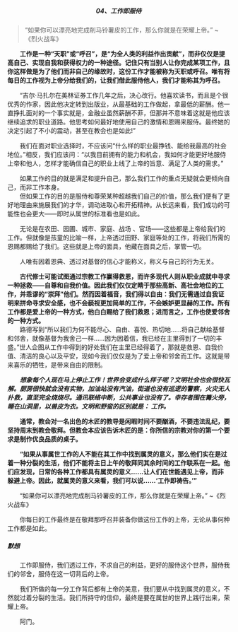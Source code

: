 ##### <center>04、工作即服侍</center>

> “如果你可以漂亮地完成削马铃薯皮的工作，那么你就是在荣耀上帝。”   ~《烈火战车》  

&emsp;&emsp;**工作是一种“天职”或“呼召”，是“为全人类的利益作出贡献”，而非仅仅是提高自己、实现自我和获得权力的一种途径。记住只有当别人让你完成某项工作，且你这样做是为了他们而非自己的缘故时，这份工作才能被称为天职或呼召。唯有将每日的工作视为上帝分给我们的，让我们借此服侍他人，我们才能称其为呼召。**  

&emsp;&emsp;“吉尔·马扎尔在美林证券工作几年之后，决心改行。他喜欢读书，而且是个很优秀的作家，因此他决定转到出版业，从最基础的工作做起，拿最低的薪酬。他一直挣扎面对的一个事实就是，金融业虽然薪酬不菲，但那并不意味着这就是他应该继续追求的职业道路。他思考如何最好地使用自己的激情和恩赐来服侍。最终她的决定引起了不小的震动，甚至在教会也是如此!”  

&emsp;&emsp;我们在面对职业选择时，不应该问“什么样的职业最挣钱、能给我最高的社会地位。”相反，我们应该问：“以我目前拥有的能力和机会，我如何才能更好地服侍上帝和他人，怎样才能确信自己的职业上线了上帝的旨意、满足了人类的需求。”  

&emsp;&emsp;如果工作的目的就是满足和提升自己，那么我们工作的重点无疑就会更倾向自己，而非工作本身。  
&emsp;&emsp;但如果工作的目的是服侍和尊荣某种超越我们自己的价值，那么我们便有了更好地理由来施展我们的才华，调动进取心和开拓精神。从长远来看，我们成功的可能性也会更大——即时从属世的标准看也是如此。  

&emsp;&emsp;无论是在农田、园圃、城市、家庭、战场 、官场——这些都是上帝给我们的工作。但就像是孩童的比喻一样，上帝透过田野、家庭等处的工作，将我们所需的恩赐都赐给了我们。这些就是上帝的面具，他藏在面具之后，掌管一切。  

&emsp;&emsp;人唯有因着恩典、透过对基督的信心才能称义，称义与自己的行为无关。  

&emsp;&emsp;**古代修士可能试图通过宗教工作赢得救恩，而许多现代人则从职业成就中寻求一种拯救——自尊和自我价值。因此我们仅仅定睛于那些高新、高社会地位的工作，并乖谬的“崇拜”他们。然而因着福音，我们得以自由：我们无需通过自我证明来拼命寻求安全感，也不会藐视更加简单的工作，不会嫉妒更显赫的工作。所有工作都是爱上帝的一种方式，他白白赐给了我们救恩；进而言之，工作也使爱邻舍的一种方式。**  
&emsp;&emsp;路德写到“所以我们为何不能尽心、自由、喜悦、热切地……将自己献给基督和邻舍，就像基督为我舍己一样……因为因着信，我已经在主里得到了一切的丰盛。”世人企图从工作中得到的好处我们在主里已经得着了，那就是救恩、自我价值、清洁的良心以及平安，现如今我们仅仅是为了爱上帝和邻舍而工作。这就是带来喜乐的牺牲，是带来自由的限制。  

&emsp;&emsp;***想象每个人现在马上停止工作！世界会变成什么样子呢？文明社会也会很快瓦解。厨房很快就会没有实物，加油站没有汽油，街道也没有巡逻的警察，火灾无人扑救，直至完全烧烧尽。通讯联络中断，公共事业也没有了。幸存者围在篝火旁，睡在山洞里，以兽皮为衣。文明和野蛮的区别就是： 工作。***

&emsp;&emsp;**通常，教会对一名出色的木匠的教导是闲暇时间不要酗酒，不要违法乱纪，要坚持周末到教会敬拜。但教会本应该告诉木匠的是：你所信的宗教对你的第一个要求是制作优良品质的桌子。**  

&emsp;&emsp;**“如果从事属世工作的人不能在其工作中找到属灵的意义，那么他们实在是过着一种分裂的生活，他们不能将主日上午的敬拜同其余时间的工作联系在一起。他们应发现，日常的各种工作都具有属灵的意义……让人们在世能遇见上帝，而非躲避上帝。因此，就属灵的意义来看，我们可以说……‘工作即祷告。’”**  

&emsp;&emsp;“如果你可以漂亮地完成削马铃薯皮的工作，那么你就是在荣耀上帝。” ~《烈火战车》  

&emsp;&emsp;你每日的工作最终是在敬拜那呼召并装备你做这份工作的上帝，无论从事何种工作都是如此。  

##### 默想  

&emsp;&emsp;工作即服侍，我们透过工作，不求自己的利益，更好的服侍这个世界，服侍我们的邻舍，服侍在这一切背后的上帝。  

&emsp;&emsp;我们所做的每一分工作背后都有上帝的美意，我们要从中找到属灵的意义，不然就过着分裂的生活。我们所持守的信仰，最终是要在属世的世界上践行出来，荣耀上帝。  

&emsp;&emsp;阿门。  
